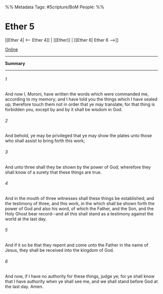 %% Metadata
Tags: #Scripture/BoM
People: 
%%
# Ether 5
[[Ether 4| <-- Ether 4]] | [[Ether]] | [[Ether 6| Ether 6 -->]]

[Online](https://churchofjesuschrist.org/study/scriptures/bofm/ether/5?lang=eng)

---
__Summary__



---
###### 1
And now I, Moroni, have written the words which were commanded me, according to my memory; and I have told you the things which I have sealed up; therefore touch them not in order that ye may translate; for that thing is forbidden you, except by and by it shall be wisdom in God.
###### 2
And behold, ye may be privileged that ye may show the plates unto those who shall assist to bring forth this work;
###### 3
And unto three shall they be shown by the power of God; wherefore they shall know of a surety that these things are true.
###### 4
And in the mouth of three witnesses shall these things be established; and the testimony of three, and this work, in the which shall be shown forth the power of God and also his word, of which the Father, and the Son, and the Holy Ghost bear record--and all this shall stand as a testimony against the world at the last day.
###### 5
And if it so be that they repent and come unto the Father in the name of Jesus, they shall be received into the kingdom of God.
###### 6
And now, if I have no authority for these things, judge ye; for ye shall know that I have authority when ye shall see me, and we shall stand before God at the last day. Amen.



